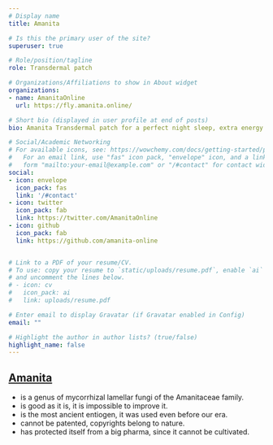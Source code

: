 ```yaml
---
# Display name
title: Amanita

# Is this the primary user of the site?
superuser: true

# Role/position/tagline
role: Transdermal patch

# Organizations/Affiliations to show in About widget
organizations:
- name: AmanitaOnline
  url: https://fly.amanita.online/

# Short bio (displayed in user profile at end of posts)
bio: Amanita Transdermal patch for a perfect night sleep, extra energy and productivity. 100% legal, ECO and Vegan friendly

# Social/Academic Networking
# For available icons, see: https://wowchemy.com/docs/getting-started/page-builder/#icons
#   For an email link, use "fas" icon pack, "envelope" icon, and a link in the
#   form "mailto:your-email@example.com" or "/#contact" for contact widget.
social:
- icon: envelope
  icon_pack: fas
  link: '/#contact'
- icon: twitter
  icon_pack: fab
  link: https://twitter.com/AmanitaOnline
- icon: github
  icon_pack: fab
  link: https://github.com/amanita-online


# Link to a PDF of your resume/CV.
# To use: copy your resume to `static/uploads/resume.pdf`, enable `ai` icons in `params.toml`, 
# and uncomment the lines below.
# - icon: cv
#   icon_pack: ai
#   link: uploads/resume.pdf

# Enter email to display Gravatar (if Gravatar enabled in Config)
email: ""

# Highlight the author in author lists? (true/false)
highlight_name: false
---
```

## [Amanita](https://en.wikipedia.org/wiki/Amanita)
- is a genus of mycorrhizal lamellar fungi of the Amanitaceae family.
- is good as it is, it is impossible to improve it.
- is the most ancient entiogen, it was used even before our era.
- cannot be patented, copyrights belong to nature.
- has protected itself from a big pharma, since it cannot be cultivated.
